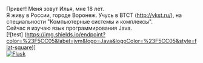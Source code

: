 Привет!
Меня зовут Илья, мне 18 лет.    
Я живу в России, городе Воронеж. Учусь в ВТСТ (http://vkst.ru/), на специальности "Компьютерные системы и комплексы".    
Сейчас я изучаю язык программирования Java.    
[![test] (https://img.shields.io/endpoint?color=%23F5CC05&label=jvm&logo=Java&logoColor=%23F5CC05&style=flat-square)]    
[![Flask](https://img.shields.io/badge/-Flask-000000?style=flat-square&logo=flask&logoColor=white)](https://flask.palletsprojects.com/)
